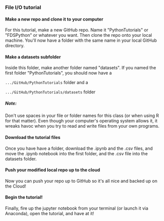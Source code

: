 ### File I/O tutorial

#### Make a new repo and clone it to your computer
For this tutorial, make a new GitHub repo. Name it "PythonTutorials" or "FDSPython" or whatever you want. Then clone the repo onto your local machine. You'll now have a folder with the same name in your local GitHub directory. 

#### Make a datasets subfolder
Inside this folder, make another folder named "datasets". If you named the first folder "PythonTutorials", you should now have a

``.../GitHub/PythonTutorials`` folder and a

``.../GitHub/PythonTutorials/datasets`` folder 

##### Note: 
Don't use spaces in your file or folder names for this class (or when using R for that matter). Even though your computer's operating system allows it, it wreaks havoc when you try to read and write files from your own programs.

#### Download the tutorial files
Once you have have a folder, download the .ipynb and the .csv files, and move the .ipynb notebook into the first folder, and the .csv file into the datasets folder. 

#### Push your modified local repo up to the cloud
Now you can push your repo up to GitHub so it's all nice and backed up on the Cloud!

#### Begin the tutorial!
Finally, fire up the jupyter notebook from your terminal (or launch it via Anaconda), open the tutorial, and have at it!
